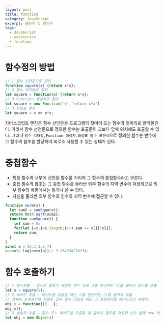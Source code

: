 ```yaml
---
layout: post
title: function
category: JavaScript
excerpt: 표현식 및 연산자
tags:
  - JavaScript 
  - expression
  - function
---
```


# 함수정의 방법

```js
// 1.함수 선언문으로 정의
function square(x) {return x*x};
// 2.함수 리터럴로 정의
let square = function(x) {return x*x};
// 3.Function 생성자로 정의
let square = new Function('x','return x*x')
// 4.화살표 함수
let square = x => x*x;
```
자바스크립트 엔진은 함수 선언문을 프로그램의 첫머리 또는 함수의 첫머리로 끌러올린다. 따라서 함수 선언문으로 정의한 함수는 호출문이 그보다 앞에 위치해도 호출할 수 있다. 그러나 `함수 리터럴,Function 생성자,화살표 함수 표현식`으로 정의한 함수는 변수에 그 함수의 참조를 할당해야 비로소 사용할 수 있는 상태가 된다.

# 중첩함수
- 특정 함수의 내부에 선언된 함수를 가리켜 그 함수의 중첩함수라고 부른다.
- 중첩 함수의 참조는 그 중첩 함수를 둘러싼 외부 함수의 지역 변수에 저장되므로 외부 함수의 바깥에서는 읽거나 쓸 수 없다.
- 자신을 둘러싼 외부 함수의 인수와 지역 변수에 접근할 수 있다.

```js
function norm(x) {
  let sum2 = sumSquare();
  return Math.sqrt(sum2);
  function sumSquare() {
    let sum = 0;
    for(let i=0;i<x.length;i++) sum += x[i]*x[i];
    return sum;
  }
}
const a = [2,1,3,5,7]
console.log(norm(a))// 9.234234234234;
```

# 함수 호출하기
```js
// 1.함수호출 - 함수의 참조가 저장된 변수 뒤에 그룹 연산자인 ()를 붙여서 함수를 호출
let s = square(5);
// 2.메서드 호출 - 메서드를 호출할 때는 그룹 연산자인 ()를 붙여서 호출
// 객체의 프로퍼티에 저장된 값이 함수 타입일 때는 그 프로퍼티를 메서드라고 부른다.
obj.m = function(){...};
obj.m();
// 3.생성자 호출 - 함수 또느 메서드를 호출할 때 함수의 참조를 저장한 변수 앞에 new 키워드를 추가하면 함수가 생성자로 동작
let obj = new Object()
```